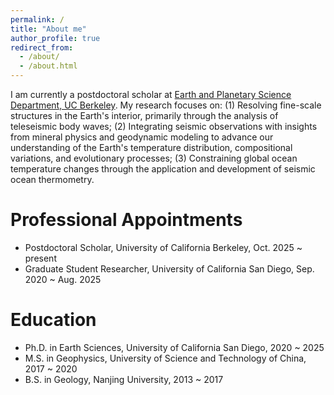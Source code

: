 ```yaml
---
permalink: /
title: "About me"
author_profile: true
redirect_from: 
  - /about/
  - /about.html
---
```


I am currently a postdoctoral scholar at [Earth and Planetary Science Department, UC Berkeley](https://eps.berkeley.edu/home). My research focuses on: (1) Resolving fine-scale structures in the Earth's interior, primarily through the analysis of teleseismic body waves; (2) Integrating seismic observations with insights from mineral physics and geodynamic modeling to advance our understanding of the Earth's temperature distribution, compositional variations, and evolutionary processes; (3) Constraining global ocean temperature changes through the application and development of seismic ocean thermometry.

<!-- 
I am also interested in applying novel approaches in seismology, such as
-->


Professional Appointments
======
* Postdoctoral Scholar, University of California Berkeley, Oct. 2025 ~ present
* Graduate Student Researcher, University of California San Diego, Sep. 2020 ~ Aug. 2025  

Education
======
* Ph.D. in Earth Sciences, University of California San Diego, 2020 ~ 2025
* M.S. in Geophysics, University of Science and Technology of China, 2017 ~ 2020
* B.S. in Geology, Nanjing University, 2013 ~ 2017

<!--
Research Interests
====== 
* Seismic discontinuities and anisotropy
* Seismic ocean thermometry
* Integrating seismic observations with mineral physics and geodynamic modeling
-->